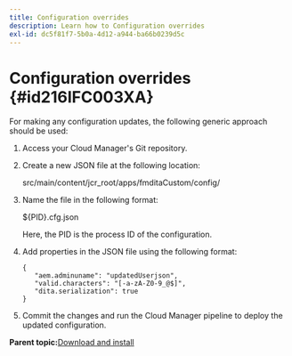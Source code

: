```yaml
---
title: Configuration overrides
description: Learn how to Configuration overrides
exl-id: dc5f81f7-5b0a-4d12-a944-ba66b0239d5c
---
```

# Configuration overrides {#id216IFC003XA}

For making any configuration updates, the following generic approach should be used:

1.  Access your Cloud Manager's Git repository.

1.  Create a new JSON file at the following location:

    src/main/content/jcr\_root/apps/fmditaCustom/config/

1.  Name the file in the following format:

    $\{PID\}.cfg.json

    Here, the PID is the process ID of the configuration.

1.  Add properties in the JSON file using the following format:

    ```
    {
       "aem.adminuname": "updatedUserjson",
       "valid.characters": "[-a-zA-Z0-9_@$]",
       "dita.serialization": true
    }
    ```

1.  Commit the changes and run the Cloud Manager pipeline to deploy the updated configuration.


**Parent topic:**[Download and install](download-install.md)
